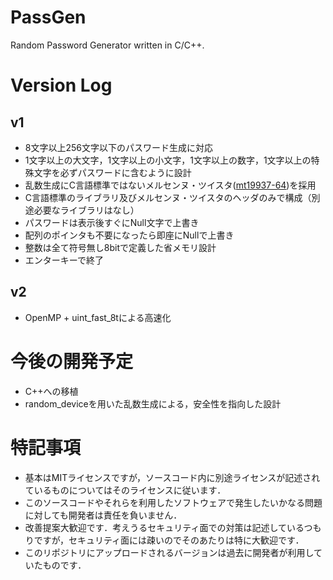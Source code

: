 # PassGen
Random Password Generator written in C/C++.

# Version Log
## v1
- 8文字以上256文字以下のパスワード生成に対応
- 1文字以上の大文字，1文字以上の小文字，1文字以上の数字，1文字以上の特殊文字を必ずパスワードに含むように設計
- 乱数生成にC言語標準ではないメルセンヌ・ツイスタ([mt19937-64](http://www.math.sci.hiroshima-u.ac.jp/m-mat/MT/mt64.html))を採用
- C言語標準のライブラリ及びメルセンヌ・ツイスタのヘッダのみで構成（別途必要なライブラリはなし）
- パスワードは表示後すぐにNull文字で上書き
- 配列のポインタも不要になったら即座にNullで上書き
- 整数は全て符号無し8bitで定義した省メモリ設計
- エンターキーで終了

## v2
- OpenMP + uint_fast_8tによる高速化

# 今後の開発予定
- C++への移植
- random_deviceを用いた乱数生成による，安全性を指向した設計

# 特記事項
- 基本はMITライセンスですが，ソースコード内に別途ライセンスが記述されているものについてはそのライセンスに従います．
- このソースコードやそれらを利用したソフトウェアで発生したいかなる問題に対しても開発者は責任を負いません．
- 改善提案大歓迎です．考えうるセキュリティ面での対策は記述しているつもりですが，セキュリティ面には疎いのでそのあたりは特に大歓迎です．
- このリポジトリにアップロードされるバージョンは過去に開発者が利用していたものです．
